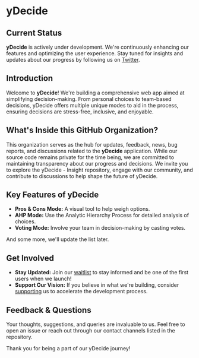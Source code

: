 # yDecide

## Current Status
**yDecide** is actively under development. 
We're continuously enhancing our features and optimizing the user experience. Stay tuned for insights and updates about our progress by following us on [Twitter](https://twitter.com/y_decide).

## Introduction
Welcome to **yDecide**! We're building a comprehensive web app aimed at simplifying decision-making. From personal choices to team-based decisions, yDecide offers multiple unique modes to aid in the process, ensuring decisions are stress-free, inclusive, and enjoyable.

## What's Inside this GitHub Organization?
This organization serves as the hub for updates, feedback, news, bug reports, and discussions related to the **yDecide** application. While our source code remains private for the time being, we are committed to maintaining transparency about our progress and decisions. We invite you to explore the yDecide - Insight repository, engage with our community, and contribute to discussions to help shape the future of yDecide.

## Key Features of yDecide
- **Pros & Cons Mode:** A visual tool to help weigh options.
- **AHP Mode:** Use the Analytic Hierarchy Process for detailed analysis of choices.
- **Voting Mode:** Involve your team in decision-making by casting votes.

And some more, we'll update the list later.

## Get Involved
- **Stay Updated:** Join our [waitlist](https://ydecide.app/#waitlist) to stay informed and be one of the first users when we launch!
- **Support Our Vision:** If you believe in what we're building, consider [supporting](https://ydecide.app/#support) us to accelerate the development process.

## Feedback & Questions
Your thoughts, suggestions, and queries are invaluable to us. Feel free to open an issue or reach out through our contact channels listed in the repository.

Thank you for being a part of our yDecide journey!

